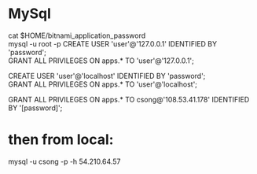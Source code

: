# MySql

cat $HOME/bitnami_application_password  
mysql -u root -p
CREATE USER 'user'@'127.0.0.1' IDENTIFIED BY 'password';  
GRANT ALL PRIVILEGES ON apps.* TO 'user'@'127.0.0.1';  

CREATE USER 'user'@'localhost' IDENTIFIED BY 'password';  
GRANT ALL PRIVILEGES ON apps.* TO 'user'@'localhost';  


GRANT ALL PRIVILEGES ON apps.* TO csong@'108.53.41.178' IDENTIFIED BY '[password]';


# then from local:
mysql -u csong -p -h 54.210.64.57